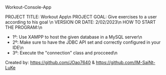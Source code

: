 Workout-Console-App 

PROJECT TITLE: Workout App\n
PROJECT GOAL: Give exercises to a user according to his goal \n
VERSION OR DATE: 2/02/2023\n
HOW TO START THE PROGRAM:\n 
  - 1º: Use XAMPP to host the given database in a MySQL server\n
  - 2º: Make sure to have the JDBC API set and correctly configured in your IDE\n
  - 3º: Execute the "connection" class and procceed\n
  
Created by: https://github.com/JOao7640 & https://github.com/IM-SaiNt-LuKe
